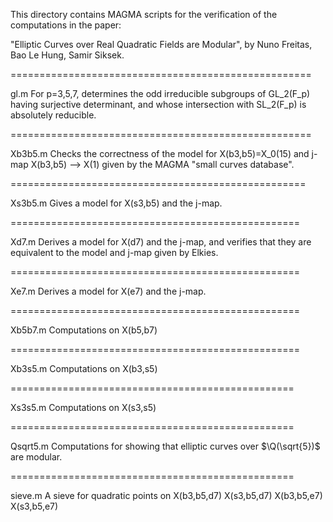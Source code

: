 This directory contains MAGMA scripts for the verification of the
computations in the paper:

"Elliptic Curves over Real Quadratic Fields are Modular",
by Nuno Freitas, Bao Le Hung, Samir Siksek.

====================================================

gl.m      	For p=3,5,7, determines the odd irreducible subgroups
	  	of GL_2(F_p) having surjective determinant, and whose
		intersection with SL_2(F_p) is absolutely reducible.

====================================================

Xb3b5.m   	Checks the correctness of the model for X(b3,b5)=X_0(15) 
	 	 and j-map X(b3,b5) --> X(1) given by the MAGMA 
	  	"small curves database".

===================================================

Xs3b5.m   	Gives a model for X(s3,b5) and the j-map.

==================================================

Xd7.m     	Derives a model for X(d7) and the j-map, 
		and verifies that they are equivalent to 
		the model and j-map given by Elkies.

==================================================

Xe7.m     	Derives a model for X(e7) and the j-map.

==================================================

Xb5b7.m   	Computations on X(b5,b7)

==================================================

Xb3s5.m   	Computations on X(b3,s5)

=================================================

Xs3s5.m	  	Computations on X(s3,s5)

=================================================

Qsqrt5.m  	Computations for showing that elliptic curves 
		over $\Q(\sqrt{5})$ are modular.

=================================================

sieve.m        A sieve for quadratic points on
	       X(b3,b5,d7)
	       X(s3,b5,d7)
	       X(b3,b5,e7)
               X(s3,b5,e7)
